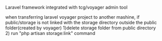 Laravel framework integrated with tcg/voyager admin tool



when transferring laravel voyager project to another mashine, if public/storage is not linked with the storage directory outside the public folder(created by voyager)
1)delete storage folder from public directory							    
2) run "php artisan storage:link" command
